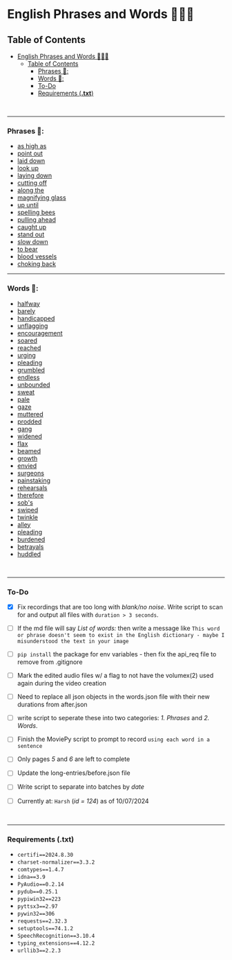 # English Phrases and Words 📰📃😃

## Table of Contents

- [English Phrases and Words 📰📃😃](#english-phrases-and-words-)
  - [Table of Contents](#table-of-contents)
    - [Phrases 📃:](#phrases-)
    - [Words 📃:](#words-)
    - [To-Do](#to-do)
    - [Requirements (**.txt**)](#requirements-txt)

<br/>

---

### Phrases 📃:

- [as high as](md/phrases/as_high_as.md)
- [point out](md/phrases/point_out.md)
- [laid down](md/phrases/laid_down.md)
- [look up](md/phrases/look_up.md)
- [laying down](md/phrases/laying_down.md)
- [cutting off](md/phrases/cutting_off.md)
- [along the](md/phrases/along_the.md)
- [magnifying glass](md/phrases/magnifying_glass.md)
- [up until](md/phrases/up_until.md)
- [spelling bees](md/phrases/spelling_bees.md)
- [pulling ahead](md/phrases/pulling_ahead.md)
- [caught up](md/phrases/caught_up.md)
- [stand out](md/phrases/stand_out.md)
- [slow down](md/phrases/slow_down.md)
- [to bear](md/phrases/to_bear.md)
- [blood vessels](md/phrases/blood_vessels.md)
- [choking back](md/phrases/choking_back.md)

---

### Words 📃:

- [halfway](md/words/halfway.md)
- [barely](md/words/barely.md)
- [handicapped](md/words/handicapped.md)
- [unflagging](md/words/unflagging.md)
- [encouragement](md/words/encouragement.md)
- [soared](md/words/soared.md)
- [reached](md/words/reached.md)
- [urging](md/words/urging.md)
- [pleading](md/words/pleading.md)
- [grumbled](md/words/grumbled.md)
- [endless](md/words/endless.md)
- [unbounded](md/words/unbounded.md)
- [sweat](md/words/sweat.md)
- [pale](md/words/pale.md)
- [gaze](md/words/gaze.md)
- [muttered](md/words/muttered.md)
- [prodded](md/words/prodded.md)
- [gang](md/words/gang.md)
- [widened](md/words/widened.md)
- [flax](md/words/flax.md)
- [beamed](md/words/beamed.md)
- [growth](md/words/growth.md)
- [envied](md/words/envied.md)
- [surgeons](md/words/surgeons.md)
- [painstaking](md/words/painstaking.md)
- [rehearsals](md/words/rehearsals.md)
- [therefore](md/words/therefore.md)
- [sob's](md/words/sob's.md)
- [swiped](md/words/swiped.md)
- [twinkle](md/words/twinkle.md)
- [alley](md/words/alley.md)
- [pleading](md/words/pleading.md)
- [burdened](md/words/burdened.md)
- [betrayals](md/words/betrayals.md)
- [huddled](md/words/huddled.md)

<br/>

---

### To-Do

- [X] Fix recordings that are too long with *blank/no noise*. Write script to scan for and output all files with `duration > 3 seconds`. 
  
- [ ] If the md file will say *List of words:* then write a message like `This word or phrase doesn't seem to exist in the English dictionary - maybe I misunderstood the text in your image`

- [ ] `pip install` the package for env variables - then fix the api_req file to remove from .gitignore
- [ ] Mark the edited audio files w/ a flag to not have the volumex(2) used again during the video creation
- [ ] Need to replace all json objects in the words.json file with their new durations from after.json 

- [ ] write script to seperate these into two categories: *1. Phrases* and *2. Words*.
- [ ] Finish the MoviePy script to prompt to record `using each word in a sentence` 
- [ ] Only pages *5* and *6* are left to complete
- [ ] Update the long-entries/before.json file
- [ ] Write script to separate into batches by *date*
- [ ] Currently at: `Harsh` (*id = 124*) as of 10/07/2024

<br/>

---

### Requirements (**.txt**)

- `certifi==2024.8.30`
- `charset-normalizer==3.3.2`
- `comtypes==1.4.7`
- `idna==3.9`
- `PyAudio==0.2.14`
- `pydub==0.25.1`
- `pypiwin32==223`
- `pyttsx3==2.97`
- `pywin32==306`
- `requests==2.32.3`
- `setuptools==74.1.2`
- `SpeechRecognition==3.10.4`
- `typing_extensions==4.12.2`
- `urllib3==2.2.3`
